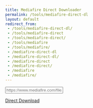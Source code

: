 ```yaml
---
title: Mediafire Direct Downloader
permalink: /tools/mediafire-direct-dl
layout: default
redirect_from:
 - /tools/mediafire-direct-dl/
 - /tools/mediafire-direct
 - /tools/mediafire-direct/
 - /tools/mediafire
 - /tools/mediafire/
 - /mediafire-direct-dl
 - /mediafire-direct-dl/
 - /mediafire-direct
 - /mediafire-direct/
 - /mediafire
 - /mediafire/
---
```



<!-- <link rel="stylesheet" href="/static/css/mediafire1.css"> -->
<script src="/static/js/mediafire.js"></script>
<!-- <link rel="stylesheet" href="/static/css/mediafire2.css"> -->


<input type="text" id="mediafire-url" autocomplete="off" spellcheck="false" placeholder="https://www.mediafire.com/file/abcde1234567890/file" aria-live="polite">
        
<p id="new-url" style="display:none;">You can use the link below on other websites for a direct download:<br>
<span id="mediafire-new-url"></span>
</p>

<p id="mediafire-dl-p"><a href="#" onclick="attemptDownloadRedirect();" id="mediafire-dl-btn" class="button green disable">Direct Download</a></p>

<div id="invalid-url" style="display:none;"><span style="color: red">Invalid URL or identifier, please make sure your Mediafire URL or identifier is in one of the following formats:</span><br>
    <ul style="color: lightslategray">
    <li>
        <span class="required">[download-identifier]</span>
    </li>
    <li>
        <span style="border-radius: 2px; border: 2px solid yellow; padding: 0.25em; margin: 0 0.125em;">http(s)://</span><span style="border-radius: 2px; border: 2px solid yellow; padding: 0.25em; margin: 0 0.125em;">www.</span><span class="required">mediafire.com/?[download-identifier]</span>
    </li>
    <li>
        <span style="border-radius: 2px; border: 2px solid yellow; padding: 0.25em; margin: 0 0.125em;">http(s)://</span><span style="border-radius: 2px; border: 2px solid yellow; padding: 0.25em; margin: 0 0.125em;">www.</span><span class="required">mediafire.com/view/[download-identifier]</span><span style="border-radius: 2px; border: 2px solid yellow; padding: 0.25em; margin: 0 0.125em;">/[file-name.extension]</span><span style="border-radius: 2px; border: 2px solid yellow; padding: 0.25em; margin: 0 0.125em;">/file</span>
    </li>
    <li>
        <span style="border-radius: 2px; border: 2px solid yellow; padding: 0.25em; margin: 0 0.125em;">http(s)://</span><span style="border-radius: 2px; border: 2px solid yellow; padding: 0.25em; margin: 0 0.125em;">www.</span><span class="required">mediafire.com/file/[download-identifier]</span><span style="border-radius: 2px; border: 2px solid yellow; padding: 0.25em; margin: 0 0.125em;">/[file-name.extension]</span><span style="border-radius: 2px; border: 2px solid yellow; padding: 0.25em; margin: 0 0.125em;">/file</span>
    </li>
    <li>
        <span style="border-radius: 2px; border: 2px solid yellow; padding: 0.25em; margin: 0 0.125em;">http(s)://</span><span style="border-radius: 2px; border: 2px solid yellow; padding: 0.25em; margin: 0 0.125em;">www.</span><span class="required">mediafire.com/download/[download-identifier]</span><span style="border-radius: 2px; border: 2px solid yellow; padding: 0.25em; margin: 0 0.125em;">/[file-name.extension]</span><span style="border-radius: 2px; border: 2px solid yellow; padding: 0.25em; margin: 0 0.125em;">/file</span>
    </li>
    </ul>
<span style="text-decoration: underline">Key:</span><br>
<span class="optional-key">&nbsp;&nbsp;</span> = Optional<br>
<span class="required-key">&nbsp;&nbsp;</span> = Required<br>
<br>
<span style="color: dimgray;">* Note: Folder downloads are not supported.</span>
</div>

<p id="invalid-page" style="display:none;"><span style="color: red">Invalid page, please make sure the Mediafire download is real and hasn't been taken down.</span></p>
</div>
</section>

